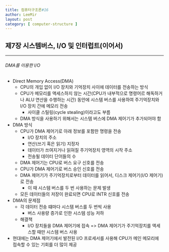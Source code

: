 ```yaml
---
title: 컴퓨터구조론#16
author: LeeMir
layout: post
category: [ computer-structure ]
---
```


## 제7장 시스템버스, I/O 및 인터럽트(이어서)

- - -

###### DMA를 이용한 I/O

- Direct Memory Access(DMA)
  - CPU의 개입 없이 I/O 장치와 기억장치 사이에 데이터를 전송하는 방식
  - CPU가 메모리를 액세스하지 않는 시간(CPU가 내부적으로 명령어르 해독하거나 ALU 연산을 수행하는 시간) 동안에 시스템 버스를 사용하여 주기억장치와 I/O 장치 간에 메모리 전송
    - 사이클 스틸링(cycle stealing)이라고도 부름
  - DMA 방식을 사용하기 위해서는 시스템 버스에 DMA 제어기가 추가되어야 함
- DMA 방식
  - CPU가 DMA 제어기로 아래 정보를 포함한 명령을 전송
    - I/O 장치의 주소
    - 연산(쓰기 혹은 읽기) 지정자
    - 데이터가 쓰여지거나 읽혀질 주기억장치 영역의 시작 주소
    - 전송될 데이터 단어들의 수
  - DMA 제어기는 CPU로 버스 요구 신호를 전송
  - CPU가 DMA 제어기로 버스 승인 신호를 전송
  - DMA 제어기가 주기억장치로부터 데이터를 읽어서, 디스크 제어기(I/O 제어기)로 전송
    - 이 때 시스템 버스를 두 번 사용하는 문제 발생
  - 모든 데이터들의 저장이 완료되면 CPU로 INTR 신호를 전송
- DMA의 문제점
  - 각 데이터 전송 떄마다 시스템 버스를 두 번씩 사용
    - 버스 사용량 증가로 인한 시스템 성능 저하
  - 해결책
    - I/O 장치들을 DMA 제어기에 접속 => DMA 제어기가 주기억장치를 액세스할 때만 시스템 버스 사용
- 현대에는 DMA 제어기에서 발전된 I/O 프로세서를 사용해 CPU가 메인 메모리에 접속할 수 있는 기회를 더 많이 제공